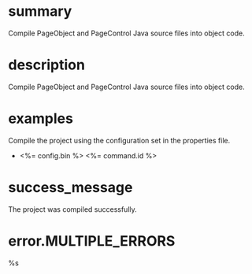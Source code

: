 # summary

Compile PageObject and PageControl Java source files into object code.

# description

Compile PageObject and PageControl Java source files into object code.

# examples

Compile the project using the configuration set in the properties file.

- <%= config.bin %> <%= command.id %>

# success_message

The project was compiled successfully.

# error.MULTIPLE_ERRORS

%s
